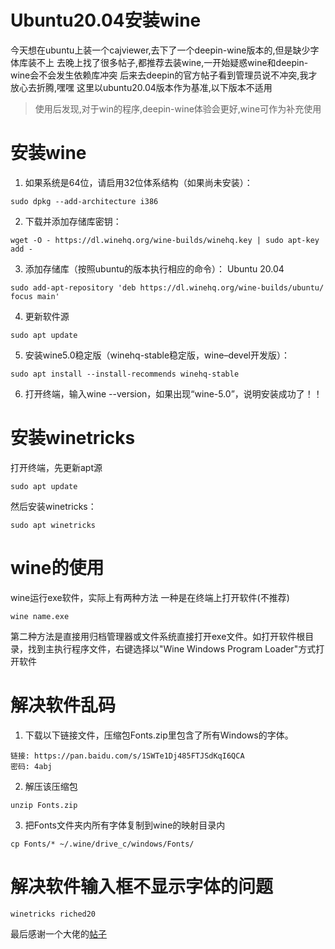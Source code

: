 # Ubuntu20.04安装wine


今天想在ubuntu上装一个cajviewer,去下了一个deepin-wine版本的,但是缺少字体库装不上
去晚上找了很多帖子,都推荐去装wine,一开始疑惑wine和deepin-wine会不会发生依赖库冲突
后来去deepin的官方帖子看到管理员说不冲突,我才放心去折腾,嘿嘿
这里以ubuntu20.04版本作为基准,以下版本不适用
>使用后发现,对于win的程序,deepin-wine体验会更好,wine可作为补充使用
<!-- more-->

# 安装wine
1. 如果系统是64位，请启用32位体系结构（如果尚未安装）：
```
sudo dpkg --add-architecture i386 
```
2. 下载并添加存储库密钥：
```
wget -O - https://dl.winehq.org/wine-builds/winehq.key | sudo apt-key add -
```
3. 添加存储库（按照ubuntu的版本执行相应的命令）：
Ubuntu 20.04 	
```
sudo add-apt-repository 'deb https://dl.winehq.org/wine-builds/ubuntu/ focus main'
```
4. 更新软件源
```
sudo apt update
```
5. 安装wine5.0稳定版（winehq-stable稳定版，wine–devel开发版）：
```
sudo apt install --install-recommends winehq-stable
```
6. 打开终端，输入wine --version，如果出现“wine-5.0”，说明安装成功了！！

# 安装winetricks
打开终端，先更新apt源
```
sudo apt update
```
然后安装winetricks：
```
sudo apt winetricks
```

# wine的使用
wine运行exe软件，实际上有两种方法
一种是在终端上打开软件(不推荐)
```
wine name.exe
```
第二种方法是直接用归档管理器或文件系统直接打开exe文件。如打开软件根目录，找到主执行程序文件，右键选择以"Wine Windows Program Loader"方式打开软件

# 解决软件乱码
1. 下载以下链接文件，压缩包Fonts.zip里包含了所有Windows的字体。
```
链接: https://pan.baidu.com/s/1SWTe1Dj485FTJSdKqI6QCA
密码: 4abj
```
2. 解压该压缩包
```
unzip Fonts.zip
```
3. 把Fonts文件夹内所有字体复制到wine的映射目录内
```
cp Fonts/* ~/.wine/drive_c/windows/Fonts/
```

# 解决软件输入框不显示字体的问题
```
winetricks riched20
```

最后感谢一个大佬的[帖子](https://blog.csdn.net/cxrshiz7890/article/details/106038424)
